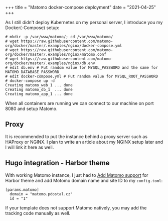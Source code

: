 +++
title = "Matomo docker-compose deployment"
date = "2021-04-25"
+++

As I still didn't deploy Kubernetes on my personal server, I introduce you my Docker(-Compose) setup:
<!--more-->

```
# mkdir -p /var/www/matomo/; cd /var/www/matomo/
# wget https://raw.githubusercontent.com/matomo-org/docker/master/.examples/nginx/docker-compose.yml 
# wget https://raw.githubusercontent.com/matomo-org/docker/master/.examples/nginx/matomo.conf 
# wget https://raw.githubusercontent.com/matomo-org/docker/master/.examples/nginx/db.env
# edit db.env # Put random value for MYSQL_PASSWORD and the same for MATOMO_DATABASE_PASSWORD
# edit docker-compose.yml # Put random value for MYSQL_ROOT_PASSWORD
# docker-compose up -d
Creating matomo_web_1 ... done
Creating matomo_db_1  ... done
Creating matomo_app_1 ... done
```

When all containers are running we can connect to our machine on port 8080 and setup Matomo.

## Proxy
It is recommended to put the instance behind a proxy server such as HAProxy or NGINX.
I plan to write an article about my NGINX setup later and I will link it here as well.

## Hugo integration - Harbor theme

With working Matomo instance, I just had to [Add Matomo support](https://github.com/matsuyoshi30/harbor/pull/102)
for Harbor theme and add Motomo domain name and site ID to my `config.toml`:

```
[params.matomo]
  domain = "matomo.pdostal.cz"
  id = "1"
```

If your template does not support Matomo natively, you may add the tracking code
manually as well.
